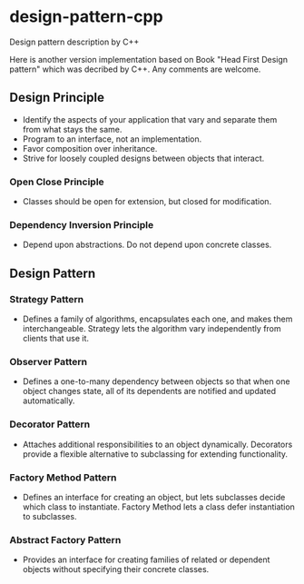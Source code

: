 # design-pattern-cpp
Design pattern description by C++

Here is another version implementation based on Book "Head First Design pattern" which was decribed by C++.
Any comments are welcome.

## Design Principle
- Identify the aspects of your application that vary and separate them from what stays the same.
- Program to an interface, not an implementation.
- Favor composition over inheritance.
- Strive for loosely coupled designs between objects that interact.
### Open Close Principle
  - Classes should be open for extension, but closed for modification.
### Dependency Inversion Principle
  - Depend upon abstractions. Do not depend upon concrete classes.

## Design Pattern

### Strategy Pattern
  - Defines a family of algorithms, encapsulates each one, and makes them interchangeable.
    Strategy lets the algorithm vary independently from clients that use it.

### Observer Pattern
  - Defines a one-to-many dependency between objects so that when one object changes state,
    all of its dependents are notified and updated automatically.

### Decorator Pattern
  - Attaches additional responsibilities to an object dynamically.
    Decorators provide a flexible alternative to subclassing for extending functionality.

### Factory Method Pattern
  - Defines an interface for creating an object, but lets subclasses decide which class to instantiate.
    Factory Method lets a class defer instantiation to subclasses.

### Abstract Factory Pattern
  - Provides an interface for creating families of related or dependent objects without specifying their concrete classes.
